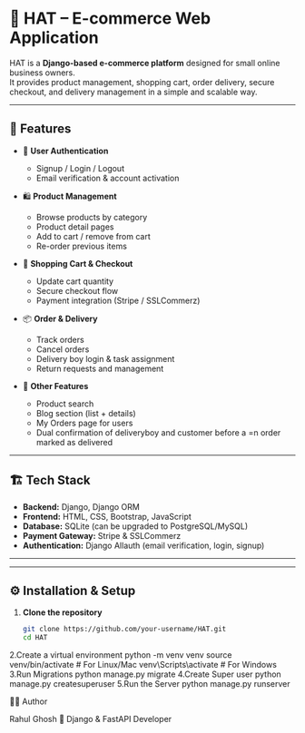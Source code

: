 # 🛒 HAT – E-commerce Web Application

HAT is a **Django-based e-commerce platform** designed for small online business owners.  
It provides product management, shopping cart, order delivery, secure checkout, and delivery management in a simple and scalable way.  

---

## 🚀 Features

- 🔑 **User Authentication**
  - Signup / Login / Logout
  - Email verification & account activation

- 🛍 **Product Management**
  - Browse products by category
  - Product detail pages
  - Add to cart / remove from cart
  - Re-order previous items

- 🛒 **Shopping Cart & Checkout**
  - Update cart quantity
  - Secure checkout flow
  - Payment integration (Stripe / SSLCommerz)

- 📦 **Order & Delivery**
  - Track orders
  - Cancel orders
  - Delivery boy login & task assignment
  - Return requests and management

- 🔎 **Other Features**
  - Product search
  - Blog section (list + details)
  - My Orders page for users
  - Dual confirmation of deliveryboy and customer before a =n order marked as delivered

---

## 🏗️ Tech Stack

- **Backend:** Django, Django ORM  
- **Frontend:** HTML, CSS, Bootstrap, JavaScript  
- **Database:** SQLite (can be upgraded to PostgreSQL/MySQL)  
- **Payment Gateway:** Stripe & SSLCommerz  
- **Authentication:** Django Allauth (email verification, login, signup)  

---

---

## ⚙️ Installation & Setup

1. **Clone the repository**
   ```bash
   git clone https://github.com/your-username/HAT.git
   cd HAT
2.Create a virtual environment
python -m venv venv
source venv/bin/activate   # For Linux/Mac
venv\Scripts\activate      # For Windows
3.Run Migrations
python manage.py migrate
4.Create Super user
python manage.py createsuperuser
5.Run the Server
python manage.py runserver

👨‍💻 Author

Rahul Ghosh
💼 Django & FastAPI Developer


